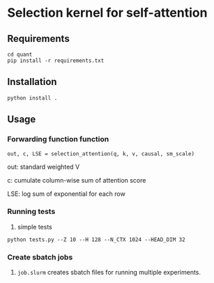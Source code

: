 # Selection kernel for self-attention 

## Requirements
```
cd quant
pip install -r requirements.txt 
```
## Installation
```
python install .
```

## Usage
### Forwarding function function 
```
out, c, LSE = selection_attention(q, k, v, causal, sm_scale)

```
out: standard weighted V

c: cumulate column-wise sum of attention score 

LSE: log sum of exponential for each row

### Running tests
1.  simple tests
```
python tests.py --Z 10 --H 128 --N_CTX 1024 --HEAD_DIM 32
```

### Create sbatch jobs
1. `job.slurm` creates sbatch files for running multiple experiments.

